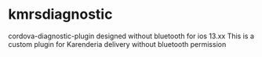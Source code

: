 # kmrsdiagnostic
cordova-diagnostic-plugin designed without bluetooth for ios 13.xx
This is a custom plugin for Karenderia delivery without bluetooth permission
